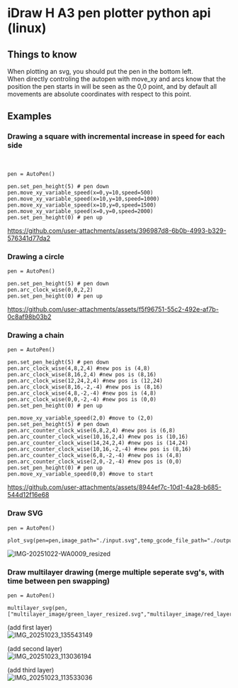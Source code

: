 <h1> iDraw H A3 pen plotter python api (linux) </h1>

<h2> Things to know </h2>

When plotting an svg, you should put the pen in the bottom left. </br>
When directly controling the autopen with move_xy and arcs know that the position the pen starts in will be seen as the 0,0 point, and by default all movements 
are absolute coordinates with respect to this point. </br>


<h2>Examples </h2>
<h3> Drawing a square with incremental increase in speed for each side </h3> </br>

```
pen = AutoPen()

pen.set_pen_height(5) # pen down
pen.move_xy_variable_speed(x=0,y=10,speed=500) 
pen.move_xy_variable_speed(x=10,y=10,speed=1000) 
pen.move_xy_variable_speed(x=10,y=0,speed=1500) 
pen.move_xy_variable_speed(x=0,y=0,speed=2000) 
pen.set_pen_height(0) # pen up 
```


https://github.com/user-attachments/assets/396987d8-6b0b-4993-b329-576341d77da2



<h3> Drawing a circle </h3> 

```
pen = AutoPen()

pen.set_pen_height(5) # pen down
pen.arc_clock_wise(0,0,2,2)
pen.set_pen_height(0) # pen up 

```

https://github.com/user-attachments/assets/f5f96751-55c2-492e-af7b-0c8af98b03b2



<h3> Drawing a chain </h3> 

```
pen = AutoPen()

pen.set_pen_height(5) # pen down
pen.arc_clock_wise(4,8,2,4) #new pos is (4,8)
pen.arc_clock_wise(8,16,2,4) #new pos is (8,16)
pen.arc_clock_wise(12,24,2,4) #new pos is (12,24)
pen.arc_clock_wise(8,16,-2,-4) #new pos is (8,16)
pen.arc_clock_wise(4,8,-2,-4) #new pos is (4,8)
pen.arc_clock_wise(0,0,-2,-4) #new pos is (0,0)
pen.set_pen_height(0) # pen up 

pen.move_xy_variable_speed(2,0) #move to (2,0)
pen.set_pen_height(5) # pen down
pen.arc_counter_clock_wise(6,8,2,4) #new pos is (6,8)
pen.arc_counter_clock_wise(10,16,2,4) #new pos is (10,16)
pen.arc_counter_clock_wise(14,24,2,4) #new pos is (14,24)
pen.arc_counter_clock_wise(10,16,-2,-4) #new pos is (8,16)
pen.arc_counter_clock_wise(6,8,-2,-4) #new pos is (4,8)
pen.arc_counter_clock_wise(2,0,-2,-4) #new pos is (0,0)
pen.set_pen_height(0) # pen up
pen.move_xy_variable_speed(0,0) #move to start
```


https://github.com/user-attachments/assets/8944ef7c-10d1-4a28-b685-544d12f16e68



<h3>Draw SVG </h3>

```
pen = AutoPen()

plot_svg(pen=pen,image_path="./input.svg",temp_gcode_file_path="./output.gcode")
```
![IMG-20251022-WA0009_resized](https://github.com/user-attachments/assets/8cfdf1b6-87d7-4dc0-bd43-108ac98ee50a)

<h3>Draw multilayer drawing (merge multiple seperate svg's, with time between pen swapping)</h3>

```
pen = AutoPen()

multilayer_svg(pen,["multilayer_image/green_layer_resized.svg","multilayer_image/red_layer_resized.svg","multilayer_image/blue_layer_resized.svg"]) 
```
(add first layer) </br>
![IMG_20251023_135543149](https://github.com/user-attachments/assets/ee499ced-fc97-4c61-9c78-3822518c2c71)

(add second layer) </br>
![IMG_20251023_113036194](https://github.com/user-attachments/assets/378c1b89-0bed-4418-a09c-be7d871d9f2f)

(add third layer) </br>
![IMG_20251023_113533036](https://github.com/user-attachments/assets/fe8be36a-e157-44e4-a3b8-d91a1d5009be)
